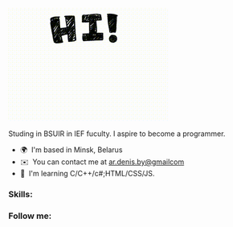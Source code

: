 ![Header](https://github.com/WITI4/WITI4/blob/main/assets/star-wars-the-child.gif)

Studing in BSUIR in IEF fuculty. I aspire to become a programmer.

* 🌍  I'm based in Minsk, Belarus
* ✉️  You can contact me at [ar.denis.by@gmailcom](mailto:ar.denis.by@gmail.com)
* 🧠  I'm learning C/C++/c#;HTML/CSS/JS.


### Skills:

### Follow me: